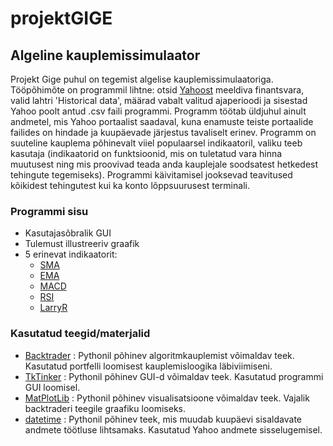 # projektGIGE

## Algeline kauplemissimulaator
Projekt Gige puhul on tegemist algelise kauplemissimulaatoriga.  
Tööpõhimõte on programmil lihtne: otsid [Yahoost](https://finance.yahoo.com/) meeldiva finantsvara, valid lahtri 'Historical data', määrad vabalt valitud ajaperioodi ja sisestad Yahoo poolt antud .csv faili programmi.
Programm töötab üldjuhul ainult andmetel, mis Yahoo portaalist saadaval, kuna enamuste teiste portaalide failides on hindade ja kuupäevade järjestus tavaliselt erinev. Programm on suuteline kauplema põhinevalt viiel populaarsel indikaatoril, valiku teeb kasutaja (indikaatorid on funktsioonid, mis on tuletatud vara hinna muutusest ning mis proovivad teada anda kauplejale soodsatest hetkedest tehingute tegemiseks). Programmi käivitamisel jooksevad teavitused kõikidest tehingutest kui ka konto lõppsuurusest terminali.


### Programmi sisu
* Kasutajasõbralik GUI
* Tulemust illustreeriv graafik
* 5 erinevat indikaatorit:
  * [SMA](https://www.investopedia.com/terms/s/sma.asp)
  * [EMA](https://www.investopedia.com/terms/e/ema.asp)
  * [MACD](https://www.investopedia.com/terms/m/macd.asp)
  * [RSI](https://www.investopedia.com/terms/r/rsi.asp)
  * [LarryR](https://www.investopedia.com/terms/w/williamsr.asp)

### Kasutatud teegid/materjalid
* [Backtrader](https://github.com/mementum/backtrader) : Pythonil põhinev algoritmkauplemist võimaldav teek. Kasutatud portfelli loomisest kauplemisloogika läbiviimiseni.
* [TkTinker](https://docs.python.org/3/library/tkinter.html) : Pythonil põhinev GUI-d võimaldav teek. Kasutatud programmi GUI loomisel.
* [MatPlotLib](https://matplotlib.org/) : Pythonil põhinev visualisatsioone võimaldav teek. Vajalik backtraderi teegile graafiku loomiseks.
* [datetime](https://docs.python.org/3/library/datetime.html) : Pythonil põhinev teek, mis muudab kuupäevi sisaldavate andmete töötluse lihtsamaks. Kasutatud Yahoo andmete sisselugemisel.
